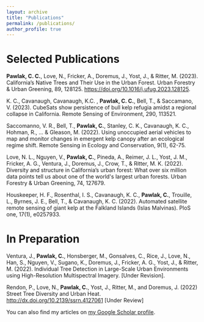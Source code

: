 ```yaml
---
layout: archive
title: "Publications"
permalink: /publications/
author_profile: true
---
```


# Selected Publications
**Pawlak, C. C.**, Love, N., Fricker, A., Doremus, J., Yost, J., & Ritter, M. (2023). California’s Native Trees and Their Use in the Urban Forest. Urban Forestry & Urban Greening, 89,
128125. https://doi.org/10.1016/j.ufug.2023.128125.

K. C., Cavanaugh, Cavanaugh, K.C. , **Pawlak, C. C.**, Bell, T., & Saccamano, V. (2023). 
CubeSats show persistence of bull kelp refugia amidst a regional collapse in California. Remote Sensing of Environment, 290, 113521.
 
Saccomanno, V. R., Bell, T., **Pawlak, C.**, Stanley, C. K., Cavanaugh, K. C., Hohman, R., ... & 
Gleason, M. (2022). Using unoccupied aerial vehicles to map and monitor changes in emergent kelp canopy after an ecological regime shift. Remote Sensing in Ecology and Conservation, 9(1), 62-75.

Love, N. L., Nguyen, V., **Pawlak, C.**, Pineda, A., Reimer, J. L., Yost, J. M., Fricker, A. G., 		Ventura, J., Doremus, J., Crow, T., & Ritter, M. K. (2022). Diversity and structure in 		California’s urban forest: What over six million data points tell us about one of the world's largest urban forests. Urban Forestry & Urban Greening, 74, 127679.

Houskeeper, H. F., Rosenthal, I. S., Cavanaugh, K. C., **Pawlak, C.**, Trouille, L., Byrnes, J. E., 	Bell, T., & Cavanaugh, K. C. (2022). Automated satellite remote sensing of giant kelp at the Falkland Islands (Islas Malvinas). PloS one, 17(1), e0257933.

# In Preparation
Ventura, J., **Pawlak, C.**, Honsberger, M., Gonsalves, C., Rice, J., Love, N., Han, S., Nguyen, 	V., Sugano, K., Doremus, J., Fricker, A. G., Yost, J., & Ritter, M. (2022). Individual Tree 	Detection in Large-Scale Urban Environments using High-Resolution Multispectral 	Imagery. [Under Revision].

Rendon, P., Love, N., **Pawlak, C.**, Yost, J., Ritter, M., and Doremus, J. (2022) Street Tree Diversity and Urban Heat. http://dx.doi.org/10.2139/ssrn.4127061 [Under Review]



You can also find my articles on [my Google Scholar profile](https://scholar.google.com/citations?user=nJVGrWIAAAAJ&hl=en).

